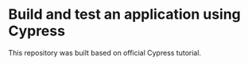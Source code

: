 # Build and test an application using Cypress

This repository was built based on official Cypress tutorial. 
